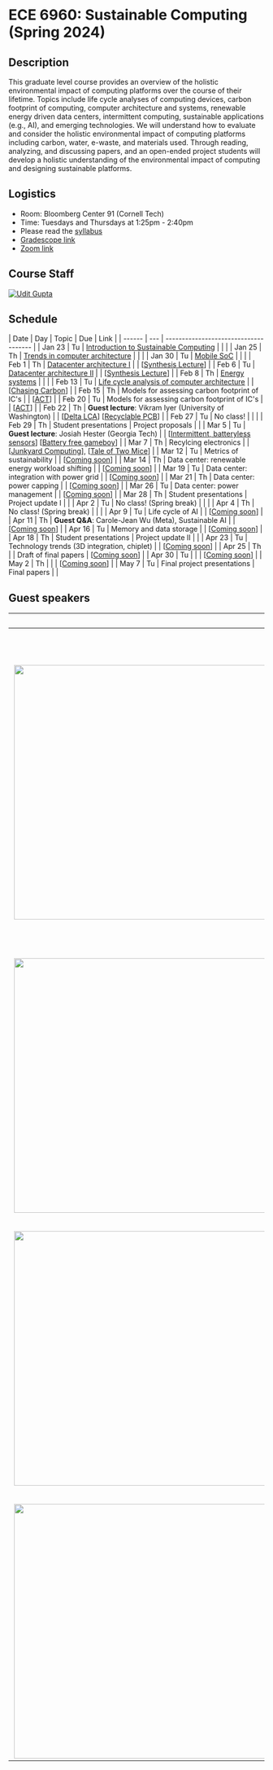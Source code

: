 # ECE 6960: Sustainable Computing (Spring 2024)

## Description

This graduate level course provides an overview of the holistic environmental
impact of computing platforms over the course of their lifetime. Topics include
life cycle analyses of computing devices, carbon footprint of computing,
computer architecture and systems, renewable energy driven data centers,
intermittent computing, sustainable applications (e.g., AI), and emerging
technologies. We will understand how to evaluate and consider the holistic
environmental impact of computing platforms including carbon, water, e-waste,
and materials used. Through reading, analyzing, and discussing papers, and an
open-ended project students will develop a holistic understanding of the
environmental impact of computing and designing sustainable platforms.

## Logistics

- Room: Bloomberg Center 91 (Cornell Tech)
- Time: Tuesdays and Thursdays at 1:25pm - 2:40pm
- Please read the [syllabus](https://docs.google.com/document/d/1AGKVwIZsr1ShpKy45RxUUajoJ7oWBzBMvDzX8Bao_hM/edit?usp=sharing)
- [Gradescope link](https://www.gradescope.com/courses/717488)
- [Zoom link](https://cornell.zoom.us/meeting/tJcsdu2vqD4oGtIdIEv4ZeK0QmDzLq_qIimL/ics?icsToken=98tyKuCrrzouHdKQshmBRowqBYj4LO3wpiVBjbd0mDbAFXRpZyimB-9mKJ5uL8n5)

## Course Staff

[![Udit Gupta](https://ugupta.com/assets/images/uditgupta.jpeg 'Udit Gupta')](https://ugupta.com/)


## Schedule

| Date   | Day | Topic                                                                                                                                                                                      | Due                   | Link                                                                                                                               |
| ------ | --- | -------------------------------------                                                                                                                                                      |
| Jan 23 | Tu  | [Introduction to Sustainable Computing](https://docs.google.com/presentation/d/1erX_Li0hHH-uaNQqu92tOMePjGrN90tv/edit?usp=drive_link&ouid=103169723489519509705&rtpof=true&sd=true)        |                       |                                                                                                                                    |
| Jan 25 | Th  | [Trends in computer architecture](https://docs.google.com/presentation/d/1p63Isd3hhjSFE8wpvd9kzvkyiR4DMnRk/edit?usp=drive_link&ouid=103169723489519509705&rtpof=true&sd=true)              |                       |                                                                                                                                    |
| Jan 30 | Tu  | [Mobile SoC](https://docs.google.com/presentation/d/12VrNRwBNtG27cue7pXxD-YUcmLSBj7E2/edit?usp=drive_link&ouid=103169723489519509705&rtpof=true&sd=true)                                   |                       |                                                                                                                                    |
| Feb 1  | Th  | [Datacenter architecture I](https://docs.google.com/presentation/d/19mJG3J8Gjfq19Nw2ZWODyqz_wMsoT0r6/edit#slide=id.p1)                                                                     |                       | [[Synthesis Lecture](https://link.springer.com/book/10.1007/978-3-031-01761-2)]                                                    |
| Feb 6  | Tu  | [Datacenter architecture II](https://docs.google.com/presentation/d/1AgjZ_IcYW0WnIRX2O1xA8EKcLKArjCWf/edit#slide=id.p42)                                                                   |                       | [[Synthesis Lecture](https://link.springer.com/book/10.1007/978-3-031-01761-2)]                                                    |
| Feb 8  | Th  | [Energy systems](https://docs.google.com/presentation/d/1qD9au2F5a5bAgX2Vq4doQ05SajJUxjd5/edit?usp=drive_link&ouid=103169723489519509705&rtpof=true&sd=true)                               |                       |                                                                                                                                    |
| Feb 13 | Tu  | [Life cycle analysis of computer architecture](https://docs.google.com/presentation/d/1fsFSyUSs_JIdy5apKCmn_Z37m9L2upaE/edit?usp=drive_link&ouid=103169723489519509705&rtpof=true&sd=true) |                       | [[Chasing Carbon](https://arxiv.org/abs/2011.02839)]                                                                               |
| Feb 15 | Th  | Models for assessing carbon footprint of IC's                                                                                                                                              |                       | [[ACT](https://ugupta.com/files/Gupta_ISCA2022_ACT.pdf)]                                                                           |
| Feb 20 | Tu  | Models for assessing carbon footprint of IC's                                                                                                                                              |                       | [[ACT](https://ugupta.com/files/Gupta_ISCA2022_ACT.pdf)]                                                                           |
| Feb 22 | Th  | **Guest lecture**: Vikram Iyer (University of Washington)                                                                                                                                  |                       | [[Delta LCA](https://arxiv.org/abs/2311.09611)]  [[Recyclable PCB](https://arxiv.org/abs/2308.12496)]                              |
| Feb 27 | Tu  | No class!                                                                                                                                                                                  |                       |                                                                                                                                    |
| Feb 29 | Th  | Student presentations                                                                                                                                                                      | Project proposals     |                                                                                                                                    |
| Mar 5  | Tu  | **Guest lecture**: Josiah Hester (Georgia Tech) |                       | [[Intermittent, batteryless sensors](https://dl.acm.org/doi/abs/10.1145/3131672.3131673)] [[Battery free gameboy](https://dl.acm.org/doi/abs/10.1145/3411839)]                                                                                                                  |
| Mar 7  | Th  | Recylcing electronics                                                                                                                                                                      |                       | [[Junkyard Computing](https://arxiv.org/pdf/2110.06870.pdf)], [[Tale of Two Mice](https://dl.acm.org/doi/10.1145/3491101.3519823)] |
| Mar 12 | Tu  | Metrics of sustainability                                                                                                                                                                  |                       | [[Coming soon]()]                                                                                                                  |
| Mar 14 | Th  | Data center: renewable energy workload shifting                                                                                                                                            |                       | [[Coming soon]()]                                                                                                                  |
| Mar 19 | Tu  | Data center: integration with power grid                                                                                                                                                   |                       | [[Coming soon]()]                                                                                                                  |
| Mar 21 | Th  | Data center: power capping                                                                                                                                                                 |                       | [[Coming soon]()]                                                                                                                  |
| Mar 26 | Tu  | Data center: power management                                                                                                                                                              |                       | [[Coming soon]()]                                                                                                                  |
| Mar 28 | Th  | Student presentations                                                                                                                                                                      | Project update I      |                                                                                                                                    |
| Apr 2  | Tu  | No class! (Spring break)                                                                                                                                                                   |                       |                                                                                                                                    |
| Apr 4  | Th  | No class! (Spring break)                                                                                                                                                                   |                       |                                                                                                                                    |
| Apr 9  | Tu  | Life cycle of AI                                                                                                                                                                           |                       | [[Coming soon]()]                                                                                                                  |
| Apr 11 | Th  | **Guest Q&A**: Carole-Jean Wu (Meta), Sustainable AI                                                                                                                                                                             |                       | [[Coming soon]()]                                                                                                                  |
| Apr 16 | Tu  | Memory and data storage                                                                                                                                                                    |                       | [[Coming soon]()]                                                                                                                  |
| Apr 18 | Th  | Student presentations                                                                                                                                                                      | Project update II     |                                                                                                                                    |
| Apr 23 | Tu  | Technology trends (3D integration, chiplet)                                                                                                                                                |                       | [[Coming soon]()]                                                                                                                  |
| Apr 25 | Th  |                                                                                                                                                                                            | Draft of final papers | [[Coming soon]()]                                                                                                                  |
| Apr 30 | Tu  |                                                                                                                                                                                            |                       | [[Coming soon]()]                                                                                                                  |
| May 2  | Th  |                                                                                                                                                                                            |                       | [[Coming soon]()]                                                                                                                  |
| May 7  | Tu  | Final project presentations                                                                                                                                                                | Final papers          |                                                                                                                                    |


## Guest speakers

|  |  Guest speaker |
| ------------- | :------------- |
| <img src="https://s3-us-west-2.amazonaws.com/uw-s3-cdn/wp-content/uploads/sites/6/2021/09/30090852/iyer_vikram_headshot1.jpg" width=500 align=right> | [**Vikram Iyer**](https://homes.cs.washington.edu/~vsiyer/) (University of Washington)  is an Assistant Professor in the in the Paul G. Allen School of Computer Science and Engineering and co-director of the CS for Environment Initiative. His work takes an interdisciplinary approach to connect ideas between different engineering domains and biology to build end-to-end wireless systems that push the boundaries of technology with particular focus on size, weight, and power.|
| <img src="https://josiahhester.com/cv/img/headshot3.jpg" width=500 align=right> | [**Josiah Hester**](https://josiahhester.com/cv/) (Georgia Tech)  is the Allchin Chair, and Associate Professor in the College of Computing at Georgia Tech. He designs and deploys tiny computers that last for decades, supporting applications in sustainability, healthcare, interactive devices, and education |
| <img src="https://www.kisacoresearch.com/sites/default/files/styles/panopoly_image_square/public/speakers/carole-jean_wu_-_headshot.jpeg?itok=ILN1gjSj&c=e73ef336ecbcb85614081dc0e268221b" width=500 align=right> | [**Carole-Jean Wu**](https://sites.google.com/site/carolejeanwu) (Meta) is a Director of AI Research at Meta. She is a founding member and a Vice President of MLCommons. Prior to Meta/Facebook, Dr. Wu was a professor at ASU. She earned her M.A. and Ph.D. degrees in Electrical Engineering from Princeton University and a B.Sc. degree in Electrical and Computer Engineering from Cornell University |
| <img src="https://www.wspcrx.com/wp-content/uploads/2021/10/Headshot-Avatars-2.jpg" width=500 align=right> | Stay tuned for more exciting speakers!|


